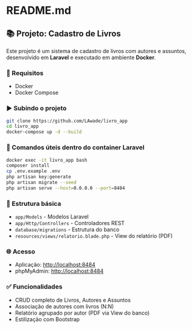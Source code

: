 # README.md

## 📚 Projeto: Cadastro de Livros

Este projeto é um sistema de cadastro de livros com autores e assuntos, desenvolvido em **Laravel** e executado em ambiente **Docker**.

### 🔧 Requisitos
- Docker
- Docker Compose

### ▶️ Subindo o projeto
```bash
git clone https://github.com/LAwade/livro_app
cd livro_app
docker-compose up -d --build
```

### 🧰 Comandos úteis dentro do container Laravel
```bash
docker exec -it livro_app bash
composer install
cp .env.example .env
php artisan key:generate
php artisan migrate --seed
php artisan serve --host=0.0.0.0 --port=8484
```

### 📂 Estrutura básica
- `app/Models` - Modelos Laravel
- `app/Http/Controllers` - Controladores REST
- `database/migrations` - Estrutura do banco
- `resources/views/relatorio.blade.php` - View do relatório (PDF)

### 🌐 Acesso
- Aplicação: [http://localhost:8484](http://localhost:8484)
- phpMyAdmin: [http://localhost:8484](http://localhost:8484)

### ✅ Funcionalidades
- CRUD completo de Livros, Autores e Assuntos
- Associação de autores com livros (N:N)
- Relatório agrupado por autor (PDF via View do banco)
- Estilização com Bootstrap